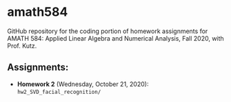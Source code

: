# amath584

GitHub repository for the coding portion of homework assignments for AMATH 584: Applied Linear Algebra and Numerical Analysis, Fall 2020, with Prof. Kutz. 

## Assignments:

* **Homework 2** (Wednesday, October 21, 2020): `hw2_SVD_facial_recognition/`
 
